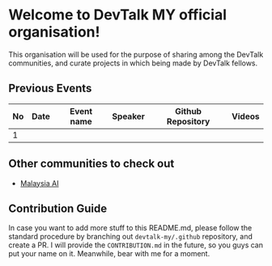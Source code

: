 # Welcome to DevTalk MY official organisation!

This organisation will be used for the purpose of sharing among the DevTalk communities, and curate projects in which being made by DevTalk fellows.

## Previous Events

|No|Date|Event name|Speaker|Github Repository|Videos|
|--|----|----------|-------|-----------------|------|
|1|  |

## Other communities to check out

- [Malaysia AI](https://github.com/malaysia-ai)

## Contribution Guide

In case you want to add more stuff to this README.md, please follow the standard procedure by branching out `devtalk-my/.github` repository, and create a PR. I will provide the `CONTRIBUTION.md` in the future, so you guys can put your name on it. Meanwhile, bear with me for a moment.
